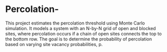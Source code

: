 # Percolation-
This project estimates the percolation threshold using Monte Carlo simulation. It models a system with an N-by-N grid of open and blocked sites, where percolation occurs if a chain of open sites connects the top to the bottom row. The goal is to determine the probability of percolation based on varying site vacancy probabilities, p.
